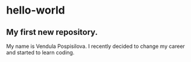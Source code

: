 # hello-world
## My first new repository.
My name is Vendula Pospisilova. I recently decided to change my career and started to learn coding.
